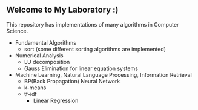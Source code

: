 ## Welcome to My Laboratory :)

This repository has implementations of many algorithms in Computer Science.

- Fundamental Algorithms
  - sort (some different sorting algorithms are implemented)
- Numerical Analysis
  - LU decomposition
  - Gauss Elimination for linear equation systems
- Machine Learning, Natural Language Processing, Information Retrieval
  - BP(Back Propagation) Neural Network
  - k-means
  - tf-idf
	- Linear Regression
